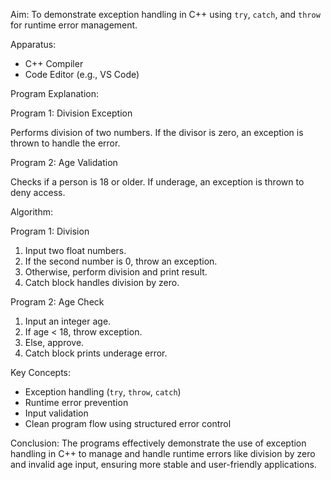 Aim:
To demonstrate exception handling in C++ using `try`, `catch`, and `throw` for runtime error management.

Apparatus:
- C++ Compiler
- Code Editor (e.g., VS Code)
  
Program Explanation:

Program 1: Division Exception

Performs division of two numbers. If the divisor is zero, an exception is thrown to handle the error.

Program 2: Age Validation

Checks if a person is 18 or older. If underage, an exception is thrown to deny access.

Algorithm:

Program 1: Division
1. Input two float numbers.
2. If the second number is 0, throw an exception.
3. Otherwise, perform division and print result.
4. Catch block handles division by zero.

Program 2: Age Check
1. Input an integer age.
2. If age < 18, throw exception.
3. Else, approve.
4. Catch block prints underage error.

Key Concepts:
- Exception handling (`try`, `throw`, `catch`)
- Runtime error prevention
- Input validation
- Clean program flow using structured error control

Conclusion:
The programs effectively demonstrate the use of exception handling in C++ to manage and handle runtime errors like division by zero and invalid age input, ensuring more stable and user-friendly applications.
